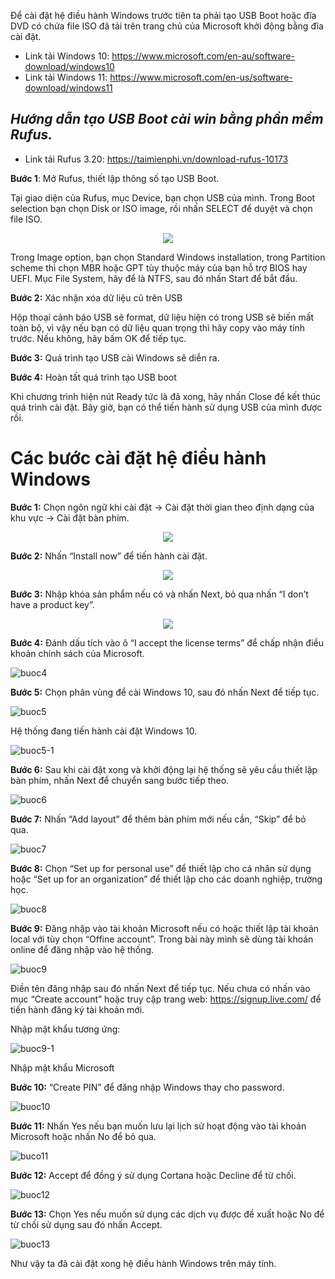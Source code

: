 Để cài đặt hệ điều hành Windows trước tiên ta phải tạo USB Boot hoặc đĩa DVD có chứa file ISO đã tải trên trang chủ của Microsoft khởi động bằng đĩa cài đặt. 

- Link tải Windows 10: https://www.microsoft.com/en-au/software-download/windows10
- Link tải Windows 11: https://www.microsoft.com/en-us/software-download/windows11

## *Hướng dẫn tạo USB Boot cài win bằng phần mềm Rufus.*

- Link tải Rufus 3.20: https://taimienphi.vn/download-rufus-10173

**Bước 1**: Mở Rufus, thiết lập thông số tạo USB Boot.

Tại giao diện của Rufus, mục Device, bạn chọn USB của mình. Trong Boot selection bạn chọn Disk or ISO image, rồi nhấn SELECT để duyệt và chọn file ISO.

<p align="center">
  <img src="https://user-images.githubusercontent.com/111716161/186877868-b255e5f6-4b2e-4a9a-923a-0c9932dcac48.png"/>
<p/>

Trong Image option, bạn chọn Standard Windows installation, trong Partition scheme thì chọn MBR hoặc GPT tùy thuộc máy của bạn hỗ trợ BIOS hay UEFI. Mục File System, hãy để là NTFS, sau đó nhấn Start để bắt đầu.

**Bước 2:** Xác nhận xóa dữ liệu cũ trên USB

Hộp thoại cảnh báo USB sẽ format, dữ liệu hiện có trong USB sẽ biến mất toàn bộ, vì vậy nếu bạn có dữ liệu quan trọng thì hãy copy vào máy tính trước. Nếu không, hãy bấm OK để tiếp tục.

**Bước 3:** Quá trình tạo USB cài Windows sẽ diễn ra.

**Bước 4:** Hoàn tất quá trình tạo USB boot

Khi chương trình hiện nút Ready tức là đã xong, hãy nhấn Close để kết thúc quá trình cài đặt. Bây giờ, bạn có thể tiến hành sử dụng USB của mình được rồi.

# Các bước cài đặt hệ điều hành Windows 

**Bước 1:** Chọn ngôn ngữ khi cài đặt -> Cài đặt thời gian theo định dạng của khu vực -> Cài đặt bàn phím.

<p align="center">
  <img src="https://user-images.githubusercontent.com/111716161/186879368-140b28ad-c255-4f8f-8441-d748f7bf1615.png"/>
<p/>

**Bước 2:** Nhấn “Install now” để tiến hành cài đặt.

<p align="center">
  <img src="https://user-images.githubusercontent.com/111716161/186879559-2be7cb76-005e-44c0-821c-11eadbd308dc.png"/>
<p/>

**Bước 3:** Nhập khóa sản phẩm nếu có và nhấn Next, bỏ qua nhấn “I don’t have a product key”.
<p align="center">
  <img src="https://user-images.githubusercontent.com/111716161/186879714-e25c93ed-42af-4a63-8372-3f54edba182e.png"/>
<p/>

**Bước 4:** Đánh dấu tích vào ô “I accept the license terms” để chấp nhận điều khoản chính sách của Microsoft.

![buoc4](https://user-images.githubusercontent.com/111716161/186880505-0c7f80d8-8069-403b-a6d8-fe881a127681.png)

**Bước 5:** Chọn phân vùng để cài Windows 10, sau đó nhấn Next để tiếp tục.

![buoc5](https://user-images.githubusercontent.com/111716161/186880411-a214ccd5-e272-4bc6-9eef-3c5445968c2e.png)

Hệ thống đang tiến hành cài đặt Windows 10.

![buoc5-1](https://user-images.githubusercontent.com/111716161/186880557-c8484b70-76d4-43d8-919f-a96027f907c5.png)


**Bước 6:** Sau khi cài đặt xong và khởi động lại hệ thống sẽ yêu cầu thiết lập bàn phím, nhấn Next để chuyển sang bước tiếp theo.

![buoc6](https://user-images.githubusercontent.com/111716161/186880780-d0dd1c21-7502-494d-af2a-f1ef5a9ab53f.png)

**Bước 7:** Nhấn “Add  layout” để thêm bàn phím mới nếu cần, “Skip” để bỏ qua.

![buoc7](https://user-images.githubusercontent.com/111716161/186880813-5e76de63-5d9c-40fc-ae58-9f32450831a4.png)

**Bước 8:** Chọn “Set up for personal use” để thiết lập cho cá nhân sử dụng hoặc “Set up for an organization” để thiết lập cho các doanh nghiệp, trường học.

![buoc8](https://user-images.githubusercontent.com/111716161/186880858-ec3f094b-4645-4fe0-afb4-4aeb91f2c867.png)

**Bước 9:** Đăng nhập vào tài khoản Microsoft nếu có hoặc thiết lập tài khoản local với tùy chọn “Offine account”. Trong bài này mình sẽ dùng tài khoản online để đăng nhập vào hệ thống.

![buoc9](https://user-images.githubusercontent.com/111716161/186880899-b54c34bd-ca72-4122-8bed-1cd703bc6b87.png)

Điền tên đăng nhập sau đó nhấn Next để tiếp tục. Nếu chưa có nhấn vào mục “Create account” hoặc truy cập trang web: https://signup.live.com/ để tiến hành đăng ký tài khoản mới.

Nhập mật khẩu tương ứng:

![buoc9-1](https://user-images.githubusercontent.com/111716161/186880970-8e27a8b9-7c62-4161-9c88-b2e4c7fddc89.png)

Nhập mật khẩu Microsoft

**Bước 10:** “Create PIN” để đăng nhập Windows thay cho password.

![buoc10](https://user-images.githubusercontent.com/111716161/186881027-e3850cb3-ffc5-430d-8c82-d50ce2fdbe7d.png)

**Bước 11:** Nhấn Yes nếu bạn muốn lưu lại lịch sử hoạt động vào tài khoản Microsoft hoặc nhấn No để bỏ qua.

![buco11](https://user-images.githubusercontent.com/111716161/186881079-bd7a62c0-01a3-4fae-b779-bf1174c90054.png)

**Bước 12:** Accept để đồng ý sử dụng Cortana hoặc Decline để từ chối.

![buoc12](https://user-images.githubusercontent.com/111716161/186881105-df48be74-2b24-400f-8d03-80b97ddae897.png)

**Bước 13:** Chọn Yes nếu muốn sử dụng các dịch vụ được đề xuất hoặc No để từ chối sử dụng sau đó nhấn Accept.

![buoc13](https://user-images.githubusercontent.com/111716161/186881132-f5ab49ab-1115-4783-9480-605ed6cd92c4.png)

Như vậy ta đã cài đặt xong hệ điều hành Windows trên máy tính.
